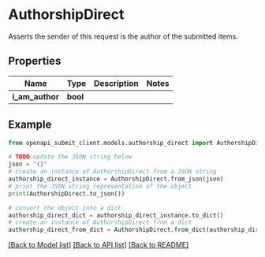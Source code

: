 # AuthorshipDirect

Asserts the sender of this request is the author of the submitted items.

## Properties

Name | Type | Description | Notes
------------ | ------------- | ------------- | -------------
**i_am_author** | **bool** |  | 

## Example

```python
from openapi_submit_client.models.authorship_direct import AuthorshipDirect

# TODO update the JSON string below
json = "{}"
# create an instance of AuthorshipDirect from a JSON string
authorship_direct_instance = AuthorshipDirect.from_json(json)
# print the JSON string representation of the object
print(AuthorshipDirect.to_json())

# convert the object into a dict
authorship_direct_dict = authorship_direct_instance.to_dict()
# create an instance of AuthorshipDirect from a dict
authorship_direct_from_dict = AuthorshipDirect.from_dict(authorship_direct_dict)
```
[[Back to Model list]](../README.md#documentation-for-models) [[Back to API list]](../README.md#documentation-for-api-endpoints) [[Back to README]](../README.md)


